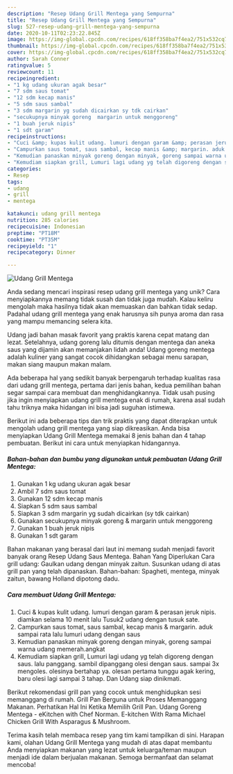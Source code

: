 ```yaml
---
description: "Resep Udang Grill Mentega yang Sempurna"
title: "Resep Udang Grill Mentega yang Sempurna"
slug: 527-resep-udang-grill-mentega-yang-sempurna
date: 2020-10-11T02:23:22.845Z
image: https://img-global.cpcdn.com/recipes/618ff358ba7f4ea2/751x532cq70/udang-grill-mentega-foto-resep-utama.jpg
thumbnail: https://img-global.cpcdn.com/recipes/618ff358ba7f4ea2/751x532cq70/udang-grill-mentega-foto-resep-utama.jpg
cover: https://img-global.cpcdn.com/recipes/618ff358ba7f4ea2/751x532cq70/udang-grill-mentega-foto-resep-utama.jpg
author: Sarah Conner
ratingvalue: 5
reviewcount: 11
recipeingredient:
- "1 kg udang ukuran agak besar"
- "7 sdm saus tomat"
- "12 sdm kecap manis"
- "5 sdm saus sambal"
- "3 sdm margarin yg sudah dicairkan sy tdk cairkan"
- "secukupnya minyak goreng  margarin untuk menggoreng"
- "1 buah jeruk nipis"
- "1 sdt garam"
recipeinstructions:
- "Cuci &amp; kupas kulit udang. lumuri dengan garam &amp; perasan jeruk nipis. diamkan selama 10 menit lalu Tusuk2 udang dengan tusuk sate."
- "Campurkan saus tomat, saus sambal, kecap manis &amp; margarin. aduk sampai rata lalu lumuri udang dengan saus"
- "Kemudian panaskan minyak goreng dengan minyak, goreng sampai warna udang memerah.angkat"
- "Kemudiam siapkan grill, Lumuri lagi udang yg telah digoreng dengan saus. lalu panggang. sambil dipanggang olesi dengan saus. sampai 3x mengoles. olesinya bertahap ya. olesan pertama tunggu agak kering, baru olesi lagi sampai 3 tahap. Dan Udang siap dinikmati."
categories:
- Resep
tags:
- udang
- grill
- mentega

katakunci: udang grill mentega 
nutrition: 285 calories
recipecuisine: Indonesian
preptime: "PT18M"
cooktime: "PT35M"
recipeyield: "1"
recipecategory: Dinner

---
```



![Udang Grill Mentega](https://img-global.cpcdn.com/recipes/618ff358ba7f4ea2/751x532cq70/udang-grill-mentega-foto-resep-utama.jpg)

Anda sedang mencari inspirasi resep udang grill mentega yang unik? Cara menyiapkannya memang tidak susah dan tidak juga mudah. Kalau keliru mengolah maka hasilnya tidak akan memuaskan dan bahkan tidak sedap. Padahal udang grill mentega yang enak harusnya sih punya aroma dan rasa yang mampu memancing selera kita.

Udang jadi bahan masak favorit yang praktis karena cepat matang dan lezat. Setelahnya, udang goreng lalu ditumis dengan mentega dan aneka saus yang dijamin akan memanjakan lidah anda! Udang goreng mentega adalah kuliner yang sangat cocok dihidangkan sebagai menu sarapan, makan siang maupun makan malam.

Ada beberapa hal yang sedikit banyak berpengaruh terhadap kualitas rasa dari udang grill mentega, pertama dari jenis bahan, kedua pemilihan bahan segar sampai cara membuat dan menghidangkannya. Tidak usah pusing jika ingin menyiapkan udang grill mentega enak di rumah, karena asal sudah tahu triknya maka hidangan ini bisa jadi suguhan istimewa.


Berikut ini ada beberapa tips dan trik praktis yang dapat diterapkan untuk mengolah udang grill mentega yang siap dikreasikan. Anda bisa menyiapkan Udang Grill Mentega memakai 8 jenis bahan dan 4 tahap pembuatan. Berikut ini cara untuk menyiapkan hidangannya.

<!--inarticleads1-->

##### Bahan-bahan dan bumbu yang digunakan untuk pembuatan Udang Grill Mentega:

1. Gunakan 1 kg udang ukuran agak besar
1. Ambil 7 sdm saus tomat
1. Gunakan 12 sdm kecap manis
1. Siapkan 5 sdm saus sambal
1. Siapkan 3 sdm margarin yg sudah dicairkan (sy tdk cairkan)
1. Gunakan secukupnya minyak goreng &amp; margarin untuk menggoreng
1. Gunakan 1 buah jeruk nipis
1. Gunakan 1 sdt garam


Bahan makanan yang berasal dari laut ini memang sudah menjadi favorit banyak orang Resep Udang Saus Mentega. Bahan Yang Diperlukan Cara grill udang: Gaulkan udang dengan minyak zaitun. Susunkan udang di atas grill pan yang telah dipanaskan. Bahan-bahan: Spagheti, mentega, minyak zaitun, bawang Holland dipotong dadu. 

<!--inarticleads2-->

##### Cara membuat Udang Grill Mentega:

1. Cuci &amp; kupas kulit udang. lumuri dengan garam &amp; perasan jeruk nipis. diamkan selama 10 menit lalu Tusuk2 udang dengan tusuk sate.
1. Campurkan saus tomat, saus sambal, kecap manis &amp; margarin. aduk sampai rata lalu lumuri udang dengan saus
1. Kemudian panaskan minyak goreng dengan minyak, goreng sampai warna udang memerah.angkat
1. Kemudiam siapkan grill, Lumuri lagi udang yg telah digoreng dengan saus. lalu panggang. sambil dipanggang olesi dengan saus. sampai 3x mengoles. olesinya bertahap ya. olesan pertama tunggu agak kering, baru olesi lagi sampai 3 tahap. Dan Udang siap dinikmati.


Berikut rekomendasi grill pan yang cocok untuk menghidupkan sesi memanggang di rumah. Grill Pan Berguna untuk Proses Memanggang Makanan. Perhatikan Hal Ini Ketika Memilih Grill Pan. Udang Goreng Mentega - eKitchen with Chef Norman. E-kitchen With Rama Michael Chicken Grill With Asparagus &amp; Mushroom. 

Terima kasih telah membaca resep yang tim kami tampilkan di sini. Harapan kami, olahan Udang Grill Mentega yang mudah di atas dapat membantu Anda menyiapkan makanan yang lezat untuk keluarga/teman maupun menjadi ide dalam berjualan makanan. Semoga bermanfaat dan selamat mencoba!
